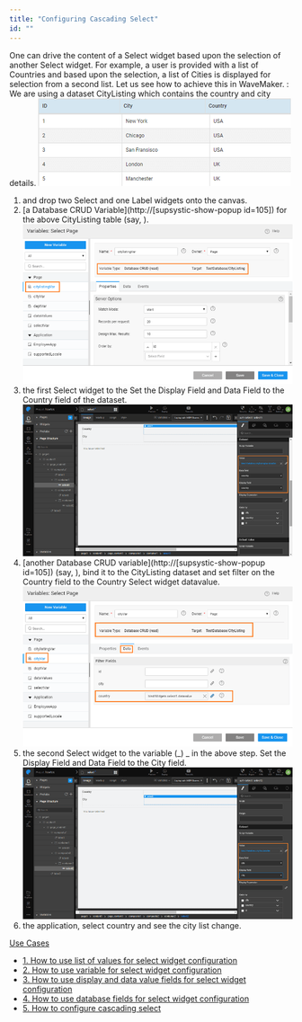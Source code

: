 ```yaml
---
title: "Configuring Cascading Select"
id: ""
---
```


One can drive the content of a Select widget based upon the selection of another Select widget. For example, a user is provided with a list of Countries and based upon the selection, a list of Cities is displayed for selection from a second list. Let us see how to achieve this in WaveMaker. : We are using a dataset CityListing which contains the country and city details. [![](../assets/sel_cs_db.png)](../assets/sel_cs_db.png)

1. and drop two Select and one Label widgets onto the canvas.
2. [a Database CRUD Variable](http://[supsystic-show-popup id=105]) for the above CityListing table (say, ). [![](../assets/sel_cs_var1.png)](../assets/sel_cs_var1.png)
3. the first Select widget to the  Set the Display Field and Data Field to the Country field of the dataset. [![](../assets/sel_cs_prop1.png)](../assets/sel_cs_prop1.png)
4. [another Database CRUD variable](http://[supsystic-show-popup id=105]) (say, ), bind it to the CityListing dataset and set filter on the Country field to the Country Select widget datavalue. [![](../assets/sel_cs_var2.png)](../assets/sel_cs_var2.png)
5. the second Select widget to the variable (_) _ in the above step. Set the Display Field and Data Field to the City field. [![](../assets/sel_cs_prop2.png)](../assets/sel_cs_prop2.png)
6. the application, select country and see the city list change.

[Use Cases](/learn/app-development/widgets/form-widgets/select-use-cases/)

- [1\. How to use list of values for select widget configuration](/learn/how-tos/configuring-select-widget-static-list-values/)
- [2\. How to use variable for select widget configuration](/learn/how-tos/configuring-select-widget-variable/)
- [3\. How to use display and data value fields for select widget configuration](/learn/how-tos/configuring-select-widget-display-data-fields/)
- [4\. How to use database fields for select widget configuration](/learn/how-tos/configuring-select-widget-database-fields/)
- [5\. How to configure cascading select](/learn/how-tos/configuring-cascading-select/)
